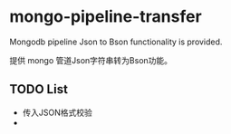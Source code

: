 # mongo-pipeline-transfer
Mongodb pipeline Json to Bson functionality is provided.

提供 mongo 管道Json字符串转为Bson功能。

## TODO List
- 传入JSON格式校验
- 